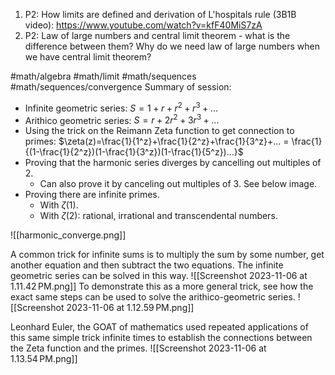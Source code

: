 1) P2: How limits are defined and derivation of L'hospitals rule (3B1B video):  https://www.youtube.com/watch?v=kfF40MiS7zA
2) P2: Law of large numbers and central limit theorem - what is the difference between them? Why do we need law of large numbers when we have central limit theorem?

#math/algebra #math/limit #math/sequences #math/sequences/convergence 
Summary of session:
- Infinite geometric series: $S = 1+r+r^2+r^3+ ...$
- Arithico geometric series: $S = r+2 r^2+3 r^3+ ...$
- Using the trick on the Reimann Zeta function to get connection to primes: $\zeta(z)=\frac{1}{1^z}+\frac{1}{2^z}+\frac{1}{3^z}+... = \frac{1}{(1-\frac{1}{2^z})(1-\frac{1}{3^z})(1-\frac{1}{5^z})...}$
- Proving that the harmonic series diverges by cancelling out multiples of 2.
	- Can also prove it by canceling out multiples of 3. See below image.
- Proving there are infinite primes.
	- With $\zeta(1)$.
	- With $\zeta(2)$: rational, irrational and transcendental numbers.

![[harmonic_converge.png]]

A common trick for infinite sums is to multiply the sum by some number, get another equation and then subtract the two equations. The infinite geometric series can be solved in this way.
![[Screenshot 2023-11-06 at 1.11.42 PM.png]]
To demonstrate this as a more general trick, see how the exact same steps can be used to solve the arithico-geometric series.
![[Screenshot 2023-11-06 at 1.12.59 PM.png]]

Leonhard Euler, the GOAT of mathematics used repeated applications of this same simple trick infinite times to establish the connections between the Zeta function and the primes.
![[Screenshot 2023-11-06 at 1.13.54 PM.png]]